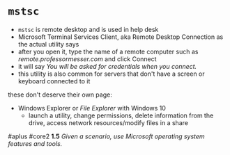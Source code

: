 # `mstsc`

- `mstsc` is remote desktop and is used in help desk
- Microsoft Terminal Services Client, aka Remote Desktop Connection as the actual utility says
- after you open it, type the name of a remote computer such as *remote.professormesser.com* and click Connect
- it will say *You will be asked for credentials when you connect.*
- this utility is also common for servers that don't have a screen or keyboard connected to it

these don't deserve their own page: 
 
- Windows Explorer or *File Explorer* with Windows 10
	- launch a utility, change permissions, delete information from the drive, access network resources/modify files in a share

#aplus #core2 **1.5** *Given a scenario, use Microsoft operating system features and tools.* 
